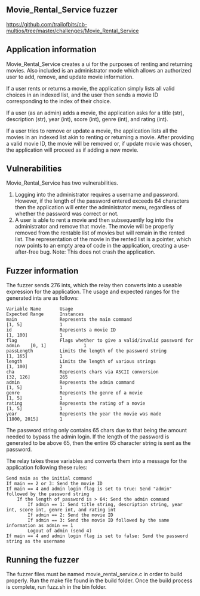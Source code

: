 ## Movie_Rental_Service fuzzer
https://github.com/trailofbits/cb-multios/tree/master/challenges/Movie_Rental_Service

## Application information
Movie_Rental_Service creates a ui for the purposes of renting and returning movies. Also included is an administrator mode which allows an authorized user to add, remove, and update movie information.

If a user rents or returns a movie, the application simply lists all valid choices in an indexed list, and the user then sends a movie ID corresponding to the index of their choice.

If a user (as an admin) adds a movie, the application asks for a title (str), description (str), year (int), score (int), genre (int), and rating (int).

If a user tries to remove or update a movie, the application lists all the movies in an indexed list akin to renting or returning a movie. After providing a valid movie ID, the movie will be removed or, if update movie was chosen, the application will proceed as if adding a new movie.

## Vulnerabilities
Movie_Rental_Service has two vulnerabilities.
1. Logging into the administrator requires a username and password. However, if the length of the password entered exceeds 64 characters then the application will enter the administrator menu, regardless of whether the password was correct or not.
2. A user is able to rent a movie and then subsequently log into the administrator and remove that movie. The movie will be properly removed from the rentable list of movies but will remain in the rented list. The representation of the movie in the rented list is a pointer, which now points to an empty area of code in the application, creating a use-after-free bug. Note: This does not crash the application.

## Fuzzer information
The fuzzer sends 276 ints, which the relay then converts into a useable expression for the application. The usage and expected ranges for the generated ints are as follows:

    Variable Name       Usage                                                       Expected Range      Instances
    main                Represents the main command                                 [1, 5]              1
    id                  Represents a movie ID                                       [1, 100]            1
    flag                Flags whether to give a valid/invalid password for admin    [0, 1]              1
    passLength          Limits the length of the password string                    [1, 165]            1
    length              Limits the length of various strings                        [1, 100]            2
    cha                 Represents chars via ASCII conversion                       [32, 126]           265
    admin               Represents the admin command                                [1, 5]              1
    genre               Represents the genre of a movie                             [1, 5]              1
    rating              Represents the rating of a movie                            [1, 5]              1
    year                Represents the year the movie was made                      [1800, 2015]        1

The password string only contains 65 chars due to that being the amount needed to bypass the admin login. If the length of the password is generated to be above 65, then the entire 65 character string is sent as the password.

The relay takes these variables and converts them into a message for the application following these rules:

    Send main as the initial command
    If main == 2 or 3: Send the movie ID
    If main == 4 and admin login flag is set to true: Send "admin" followed by the password string
    	If the length of password is > 64: Send the admin command
    		If admin == 1: Send title string, description string, year int, score int, genre int, and rating int
    		If admin == 2: Send the movie ID
    		If admin == 3: Send the movie ID followed by the same information as admin == 1
    		Logout of admin (send 4)
    If main == 4 and admin login flag is set to false: Send the password string as the username

## Running the fuzzer
The fuzzer files must be named movie_rental_service.c in order to build properly.
Run the make file found in the build folder.
Once the build process is complete, run fuzz.sh in the bin folder.
